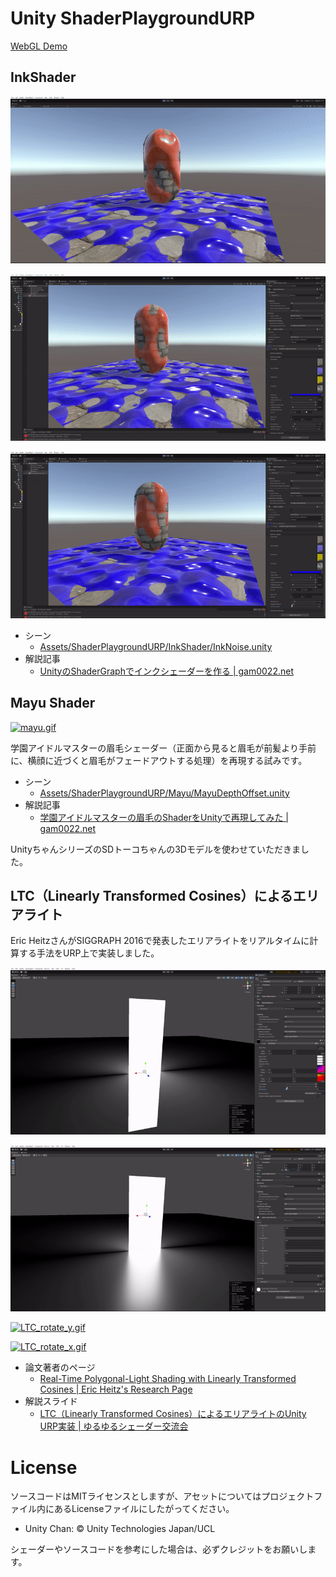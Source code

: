 # Unity ShaderPlaygroundURP

[WebGL Demo](https://gam0022.net/ShaderPlaygroundURP/)

## InkShader

[![ink-shader.gif](imgs/ink-shader.gif)](imgs/ink-shader.gif)

[![ink-shader-color.gif](imgs/ink-shader-color.gif)](imgs/ink-shader-color.gif)

[![ink-shader-threshold.gif](imgs/ink-shader-threshold.gif)](imgs/ink-shader-threshold.gif)

- シーン
    - [Assets/ShaderPlaygroundURP/InkShader/InkNoise.unity](https://github.com/gam0022/ShaderPlaygroundURP/blob/main/Assets/ShaderPlaygroundURP/InkShader/InkNoise.unity)
- 解説記事
    - [UnityのShaderGraphでインクシェーダーを作る | gam0022.net](https://gam0022.net/blog/2022/12/25/unity-ink-shader/)

## Mayu Shader

[![mayu.gif](imgs/mayu.gif)](imgs/mayu.gif)

学園アイドルマスターの眉毛シェーダー（正面から見ると眉毛が前髪より手前に、横顔に近づくと眉毛がフェードアウトする処理）を再現する試みです。

- シーン
    - [Assets/ShaderPlaygroundURP/Mayu/MayuDepthOffset.unity](https://github.com/gam0022/ShaderPlaygroundURP/blob/main/Assets/ShaderPlaygroundURP/Mayu/MayuDepthOffset.unity)
- 解説記事
    - [学園アイドルマスターの眉毛のShaderをUnityで再現してみた | gam0022.net](https://gam0022.net/blog/2024/05/29/gakumasu-mayuge-shader/)

UnityちゃんシリーズのSDトーコちゃんの3Dモデルを使わせていただきました。

## LTC（Linearly Transformed Cosines）によるエリアライト

Eric HeitzさんがSIGGRAPH 2016で発表したエリアライトをリアルタイムに計算する手法をURP上で実装しました。

[![LTC_roughness.gif](imgs/LTC_roughness.gif)](imgs/LTC_roughness.gif)

[![LTC_scale_x.gif](imgs/LTC_scale_x.gif)](imgs/LTC_scale_x.gif)

[![LTC_rotate_y.gif](imgs/LTC_rotate_y.gif)](imgs/LTC_rotate_y.gif)

[![LTC_rotate_x.gif](imgs/LTC_rotate_x.gif)](imgs/LTC_rotate_x.gif)

- 論文著者のページ
  - [Real-Time Polygonal-Light Shading with Linearly Transformed Cosines | Eric Heitz's Research Page](https://eheitzresearch.wordpress.com/415-2/)
- 解説スライド
  - [LTC（Linearly Transformed Cosines）によるエリアライトのUnity URP実装 | ゆるゆるシェーダー交流会](https://docs.google.com/presentation/d/1OAey5wGU7BIKw7YOpILKz-Ymqv-jysgFeWpvJVVdXm0/edit?usp=sharing)

# License

ソースコードはMITライセンスとしますが、アセットについてはプロジェクトファイル内にあるLicenseファイルにしたがってください。

- Unity Chan: © Unity Technologies Japan/UCL

シェーダーやソースコードを参考にした場合は、必ずクレジットをお願いします。